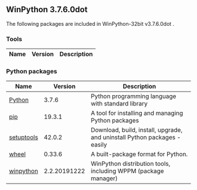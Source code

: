 ## WinPython 3.7.6.0dot 

The following packages are included in WinPython-32bit v3.7.6.0dot .

### Tools

Name | Version | Description
-----|---------|------------


### Python packages

Name | Version | Description
-----|---------|------------
[Python](http://www.python.org/) | 3.7.6 | Python programming language with standard library
[pip](https://pypi.org/project/pip) | 19.3.1 | A tool for installing and managing Python packages
[setuptools](https://pypi.org/project/setuptools) | 42.0.2 | Download, build, install, upgrade, and uninstall Python packages - easily
[wheel](https://pypi.org/project/wheel) | 0.33.6 | A built-package format for Python.
[winpython](http://winpython.github.io/) | 2.2.20191222 | WinPython distribution tools, including WPPM (package manager)